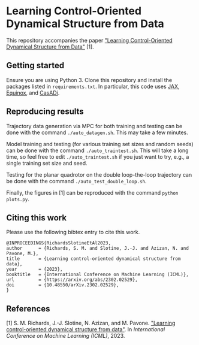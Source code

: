 # Learning Control-Oriented Dynamical Structure from Data
This repository accompanies the paper ["Learning Control-Oriented Dynamical Structure from Data"](https://arxiv.org/abs/2302.02529) [1].


## Getting started
Ensure you are using Python 3. Clone this repository and install the packages listed in `requirements.txt`. In particular, this code uses [JAX](https://github.com/google/jax), [Equinox](https://github.com/patrick-kidger/equinox), and [CasADi](https://web.casadi.org/).


## Reproducing results
Trajectory data generation via MPC for both training and testing can be done with the command `./auto_datagen.sh`. This may take a few minutes.

Model training and testing (for various training set sizes and random seeds) can be done with the command `./auto_traintest.sh`. This will take a long time, so feel free to edit `./auto_traintest.sh` if you just want to try, e.g., a single training set size and seed.

Testing for the planar quadrotor on the double loop-the-loop trajectory can be done with the command `./auto_test_double_loop.sh`.

Finally, the figures in [1] can be reproduced with the command `python plots.py`.


## Citing this work
Please use the following bibtex entry to cite this work.
```
@INPROCEEDINGS{RichardsSlotineEtAl2023,
author      = {Richards, S. M. and Slotine, J.-J. and Azizan, N. and Pavone, M.},
title       = {Learning control-oriented dynamical structure from data},
year        = {2023},
booktitle   = {International Conference on Machine Learning (ICML)},
url         = {https://arxiv.org/abs/2302.02529},
doi         = {10.48550/arXiv.2302.02529},
}
```


## References
[1] S. M. Richards, J.-J. Slotine, N. Azizan, and M. Pavone. ["Learning control-oriented dynamical structure from data"](https://arxiv.org/abs/2302.02529). In *International Conference on Machine Learning (ICML)*, 2023.
